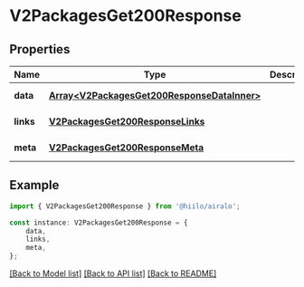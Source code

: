 # V2PackagesGet200Response


## Properties

Name | Type | Description | Notes
------------ | ------------- | ------------- | -------------
**data** | [**Array&lt;V2PackagesGet200ResponseDataInner&gt;**](V2PackagesGet200ResponseDataInner.md) |  | [default to undefined]
**links** | [**V2PackagesGet200ResponseLinks**](V2PackagesGet200ResponseLinks.md) |  | [default to undefined]
**meta** | [**V2PackagesGet200ResponseMeta**](V2PackagesGet200ResponseMeta.md) |  | [default to undefined]

## Example

```typescript
import { V2PackagesGet200Response } from '@hiilo/airalo';

const instance: V2PackagesGet200Response = {
    data,
    links,
    meta,
};
```

[[Back to Model list]](../README.md#documentation-for-models) [[Back to API list]](../README.md#documentation-for-api-endpoints) [[Back to README]](../README.md)
